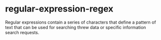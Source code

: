 # regular-expression-regex
Regular expressions contain a series of characters that define a pattern of text that can be used for searching threw data or specific information search requests.
